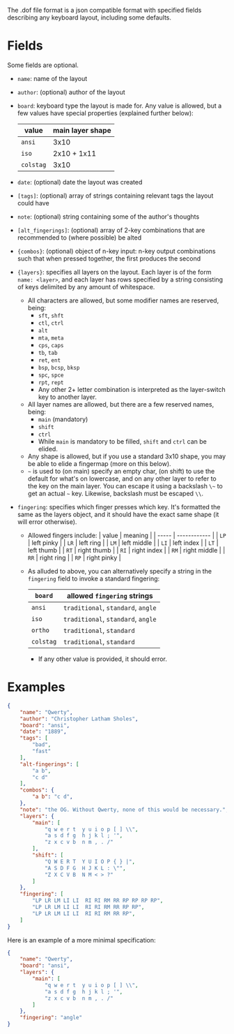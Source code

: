 The .dof file format is a json compatible format with specified fields describing any keyboard layout, including some defaults.

# Fields

Some fields are optional.

- `name`: name of the layout
- `author`: (optional) author of the layout   
- `board`: keyboard type the layout is made for. Any value is allowed, but a few values have special properties (explained further below):

  | value     | main layer shape |
  | --------- | ---------------- |
  | `ansi`    | 3x10             |
  | `iso`     | 2x10 + 1x11      |
  | `colstag` | 3x10             |
  
* `date`: (optional) date the layout was created    
* `[tags]`: (optional) array of strings containing relevant tags the layout could have    
* `note`: (optional) string containing some of the author's thoughts    
* `[alt_fingerings]`: (optional) array of 2-key combinations that are recommended to (where possible) be alted    
* `{combos}`: (optional) object of n-key input: n-key output combinations such that when pressed together, the first produces the second
* `{layers}`: specifies all layers on the layout. Each layer is of the form `name: <layer>`, and each layer has rows specified by a string consisting of keys delimited by any amount of whitespace. 
  - All characters are allowed, but some modifier names are reserved, being:
    * `sft`, `shft`
    * `ctl`, `ctrl`
    * `alt`
    * `mta`, `meta`
    * `cps`, `caps`
    * `tb`, `tab`
    * `ret`, `ent`
    * `bsp`, `bcsp`, `bksp`
    * `spc`, `spce`
    * `rpt`, `rept`  
    - Any other 2+ letter combination is interpreted as the layer-switch key to another layer.
  - All layer names are allowed, but there are a few reserved names, being:
    * `main` (mandatory)
    * `shift`
    * `ctrl`
    - While `main` is mandatory to be filled, `shift` and `ctrl` can be elided. 
  - Any shape is allowed, but if you use a standard 3x10 shape, you may be able to elide a fingermap (more on this below). 
  - `~` is used to (on main) specify an empty char, (on shift) to use the default for what's on lowercase, and on any other layer to refer to the key on the main layer. You can escape it using a backslash `\~` to get an actual `~` key. Likewise, backslash must be escaped `\\`.

* `fingering`: specifies which finger presses which key. It's formatted the same as the layers object, and it should have the exact same shape (it will error otherwise). 
  - Allowed fingers include:
    | value | meaning      |
    | ----- | ------------ |
    | `LP`  | left pinky   |
    | `LR`  | left ring    |
    | `LM`  | left middle  |
    | `LI`  | left index   |
    | `LT`  | left thumb   |
    | `RT`  | right thumb  |
    | `RI`  | right index  |
    | `RM`  | right middle |
    | `RR`  | right ring   |
    | `RP`  | right pinky  |
  
  - As alluded to above, you can alternatively specify a string in the `fingering` field to invoke a standard fingering:

    | `board`   | allowed `fingering` strings        |
    | --------- | ---------------------------------- |
    | `ansi`    | `traditional`, `standard`, `angle` |
    | `iso`     | `traditional`, `standard`, `angle` |
    | `ortho`   | `traditional`, `standard`          |
    | `colstag` | `traditional`, `standard`          |

    - If any other value is provided, it should error.

# Examples


```json
{
    "name": "Qwerty",
    "author": "Christopher Latham Sholes",
    "board": "ansi",
    "date": "1889",
    "tags": [
        "bad",
        "fast"
    ],
    "alt-fingerings": [
        "a b",
        "c d"
    ],
    "combos": {
        "a b": "c d",
    },
    "note": "the OG. Without Qwerty, none of this would be necessary.",
    "layers": {
        "main": [
            "q w e r t  y u i o p [ ] \\",
            "a s d f g  h j k l ; '",
            "z x c v b  n m , . /"
        ],
        "shift": [
            "Q W E R T  Y U I O P { } |",
            "A S D F G  H J K L : \"",
            "Z X C V B  N M < > ?"
        ]
    },
    "fingering": [
        "LP LR LM LI LI  RI RI RM RR RP RP RP RP",
        "LP LR LM LI LI  RI RI RM RR RP RP",
        "LP LR LM LI LI  RI RI RM RR RP",
    ]
}

```

Here is an example of a more minimal specification:

```json
{
    "name": "Qwerty",
    "board": "ansi",
    "layers": {      
        "main": [
            "q w e r t  y u i o p [ ] \\",
            "a s d f g  h j k l ; '",
            "z x c v b  n m , . /"
        ]
    },
    "fingering": "angle"
}
```
